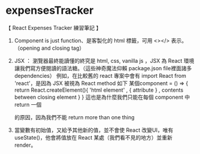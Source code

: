 # expensesTracker
【 React Expenses Tracker 練習筆記 】

1.  Component is just function、是客製化的 html 標籤，可用 <></> 表示。（opening and closing tag）

2.  JSX ： 瀏覽器最終能讀懂的終究是 html, css,  vanilla js ，JSX 為 React 環境讓我們寫方便閱讀的語法糖。（這些神奇魔法仰賴 package.json file裡面諸多 dependencies）
     例如，在比較舊的 react 專案中會有 import React from 'react'，是因為 JSX 被視為 React method 如下
     某個component = () => { return React.createElement(){ 'html element' , { attribute } , contents between closing element } }
     這也是為什麼我們只能在每個 component 中 return 一個 <div> 的原因，因為我們不能 return more than one thing

3.  當變數有初始值，又給予其他新的值，並不會使 React 改變UI，唯有 useState()，他會將值放在 React 某處（我們看不見的地方）並重新 render。 



